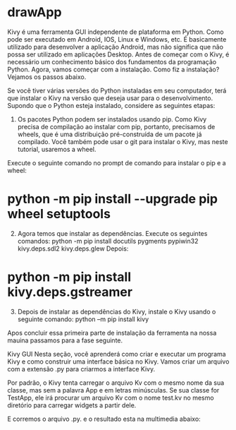 # drawApp

Kivy é uma ferramenta GUI independente de plataforma em Python. Como pode ser executado em Android, IOS, Linux e Windows, etc. É basicamente utilizado para desenvolver a aplicação Android, mas não significa que não possa ser utilizado em aplicações Desktop.
Antes de começar com o Kivy, é necessário um conhecimento básico dos fundamentos da programação Python. Agora, vamos começar com a instalação.
  Como fiz a instalação? Vejamos os passos abaixo.
  
  Se você tiver várias versões do Python instaladas em seu computador, terá que instalar o Kivy na versão que deseja usar para o desenvolvimento.
Supondo que o Python esteja instalado, considere as seguintes etapas:

1.	Os pacotes Python podem ser instalados usando pip. Como Kivy precisa de compilação ao instalar com pip, portanto, precisamos de wheels, que é uma distribuição pré-construída de um pacote já compilado. Você também pode usar o git para instalar o Kivy, mas neste tutorial, usaremos a wheel.

Execute o seguinte comando no prompt de comando para instalar o pip e a wheel:

# python -m pip install --upgrade pip wheel setuptools

2. Agora temos que instalar as dependências. Execute os seguintes comandos:
python -m pip install docutils pygments pypiwin32 kivy.deps.sdl2 kivy.deps.glew
Depois:

# python -m pip install kivy.deps.gstreamer

3. Depois de instalar as dependências do Kivy, instale o Kivy usando o seguinte comando:
python –m pip install kivy


Apos concluir essa primeira parte de instalação da ferramenta na nossa mauina passamos para a fase seguinte.

Kivy GUI
Nesta seção, você aprenderá como criar e executar um programa Kivy e como construir uma interface básica no Kivy.
Vamos criar um arquivo com a extensão .py para criarmos a interface Kivy.

Por padrão, o Kivy tenta carregar o arquivo Kv com o mesmo nome da sua classe, mas sem a palavra App e em letras minúsculas.
Se sua classe for TestApp, ele irá procurar um arquivo Kv com o nome test.kv no mesmo diretório para carregar widgets a partir dele. 

E corremos o arquivo .py. e o resultado esta na multimedia abaixo:
